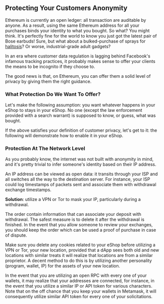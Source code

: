 ## Protecting Your Customers Anonymity

Ethereum is currently an open ledger: all transaction are auditable by anyone. As a result, using the same Ethereum address for all your purchases binds your identity to what you bought.
So what? You might think. It's perfectly fine for the world to know you just got the latest pair of Bose earbuds! Sure, but what about a bulked-purchase of sprays for [halitosis](https://en.wikipedia.org/wiki/Bad_breath)? Or worse, industrial-grade adult gadgets? 

In an era where customer data regulation is lagging behind Facebook's infamous tracking practices, it probably makes sense to offer your clients the means to be incognito if they choose to.

The good news is that, on Ethereum, you can offer them a solid level of privacy by giving them the right guidance.

### What Protection Do We Want To Offer?

Let's make the following assumption: you want whatever happens in your eShop to stays in your eShop. No one (except the law enforcement provided with a search warrant) is supposed to know, or guess, what was bought. 

If the above satisfies your definition of customer privacy, let's get to it: the following will demonstrate how to enable it in your eShop.

### Protection At The Network Level

As you probably know, the internet was not built with anonymity in mind, and it's pretty trivial to infer someone's identity based on their IP address. 

An IP address can be viewed as open data: it transits through your ISP and all switches all the way to the destination server. For instance, your ISP could log timestamps of packets sent and associate them with withdrawal exchange timestamps. 

**Solution**: utilize a VPN or Tor to mask your IP, particularly during a withdrawal. 

The order contain information that can associate your deposit with withdrawal. The safest measure is to delete it after the withdrawal is finished. In the event that you allow someone to review your exchanges, you should keep the order which can be used a proof of purchase in case of dispute. 

Make sure you delete any cookies related to your eShop before utilizing a VPN or Tor,  your new location, provided that a dApp sees both old and new locations with similar treats it will realize that locations are from a similar proprietor. A decent method to do this is by utilizing another personality (program, wallet, IP) for the assets of your new location. 

In the event that you are utilizing an open RPC with every one of your wallets, it may realize that your addresses are connected, for instance, in the event that you utilize a similar IP or API token for various characters. Note that on the off chance that you keep your wallets in Metamask, it will consequently utilize similar API token for every one of your solicitations.
